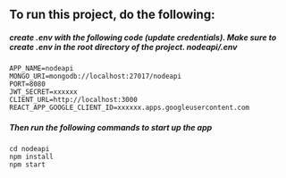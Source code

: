 ## To run this project, do the following:

##### create .env with the following code (update credentials). Make sure to create .env in the root directory of the project. nodeapi/.env

```
APP_NAME=nodeapi
MONGO_URI=mongodb://localhost:27017/nodeapi
PORT=8080
JWT_SECRET=xxxxxx
CLIENT_URL=http://localhost:3000
REACT_APP_GOOGLE_CLIENT_ID=xxxxxx.apps.googleusercontent.com
```

##### Then run the following commands to start up the app

```
cd nodeapi
npm install
npm start
```
